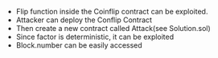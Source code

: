 -   Flip function inside the Coinflip contract can be exploited.
-   Attacker can deploy the Conflip Contract
-   Then create a new contract called Attack(see Solution.sol)
-   Since factor is deterministic, it can be exploited
-   Block.number can be easily accessed
